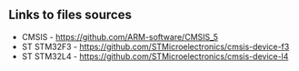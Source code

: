 ## Links to files sources

 - CMSIS - https://github.com/ARM-software/CMSIS_5  
 - ST STM32F3 - https://github.com/STMicroelectronics/cmsis-device-f3
 - ST STM32L4 - https://github.com/STMicroelectronics/cmsis-device-l4

